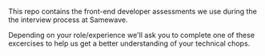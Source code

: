 This repo contains the front-end developer assessments we use during the the interview process at Samewave.

Depending on your role/experience we'll ask you to complete one of these excercises to help us get a better understanding of your technical chops.